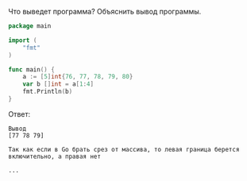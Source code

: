 Что выведет программа? Объяснить вывод программы.

```go
package main

import (
    "fmt"
)

func main() {
    a := [5]int{76, 77, 78, 79, 80}
    var b []int = a[1:4]
    fmt.Println(b)
}
```

Ответ:
```
Вывод
[77 78 79]

Так как если в Go брать срез от массива, то левая граница берется включительно, а правая нет

...

```
